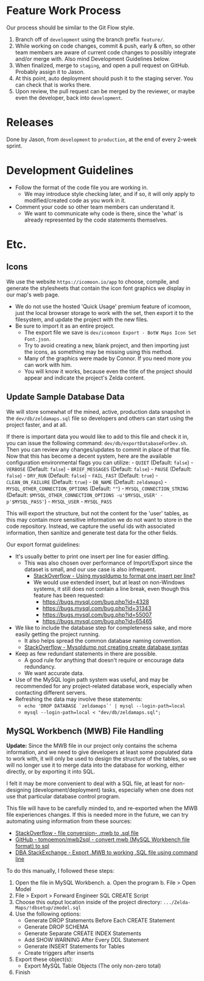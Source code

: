 # Feature Work Process

  Our process should be similar to the Git Flow style.

  1. Branch off of `development` using the branch prefix `feature/`.
  2. While working on code changes, commit & push, early & often, so other team members are aware of current code changes to possibly integrate and/or merge with.  Also mind Development Guidelines below.
  3. When finalized, merge to `staging`, and open a pull request on GitHub.  Probably assign it to Jason.
  4. At this point, auto deployment should push it to the staging server.  You can check that is works there.
  5. Upon review, the pull request can be merged by the reviewer, or maybe even the developer, back into `development`.

# Releases

  Done by Jason, from `development` to `production`, at the end of every 2-week sprint.

# Development Guidelines

  - Follow the format of the code file you are working in.
    - We may introduce style checking later, and if so, it will only apply to modified/created code as you work in it.
  - Comment your code so other team members can understand it.
    - We want to communicate why code is there, since the 'what' is already represented by the code statements themselves.

# Etc.

## Icons
  We use the website `https://icomoon.io/app` to choose, compile, and generate the stylesheets that contain the icon font graphics we display in our map's web page.
  - We do not use the hosted 'Quick Usage' premium feature of icomoon, just the local browser storage to work with the set, then export it to the filesystem, and update the project with the new files.
  - Be sure to import it as an entire project.
    - The export file we save is `dev/icomoon Export - BotW Maps Icon Set Font.json`.
    - Try to avoid creating a new, blank project, and then importing just the icons, as something may be missing using this method.
    - Many of the graphics were made by Connor.  If you need more you can work with him.
    - You will know it works, because even the title of the project should appear and indicate the project's Zelda content.



## Update Sample Database Data

  We will store somewhat of the mined, active, production data snapshot in the `dev/db/zeldamaps.sql` file so developers and others can start using the project faster, and at all.

  If there is important data you would like to add to this file and check it in, you can issue the following command: `dev/db/exportDatabaseForDev.sh`.  Then you can review any changes/updates to commit in place of that file.
  Now that this has become a decent system, here are the available configuration environmental flags you can utilize:
    - `QUIET` (Default: `false`)
    - `VERBOSE` (Default: `false`)
    - `BRIEF_MESSAGES` (Default: `false`)
    - `PAUSE` (Default: `false`)
    - `DRY_RUN` (Default: `false`)
    - `FAIL_FAST` (Default: `true`)
    - `CLEAN_ON_FAILURE` (Default: `true`)
    - `DB_NAME` (Default: `zeldamaps`)
    - `MYSQL_OTHER_CONNECTION_OPTIONS` (Default: `""`)
    - `MYSQL_CONNECTION_STRING` (Default: `$MYSQL_OTHER_CONNECTION_OPTIONS -u'$MYSQL_USER' -p'$MYSQL_PASS'`)
    - `MYSQL_USER`
    - `MYSQL_PASS`

  This will export the structure, but not the content for the 'user' tables, as this may contain more sensitive information we do not want to store in the code repository.  Instead, we capture the useful ids with associated information, then sanitize and generate test data for the other fields.

  Our export format guidelines:
  - It's usually better to print one insert per line for easier diffing.
    - This was also chosen over performance of Import/Export since the dataset is small, and our use case is also infrequent.
      - [StackOverflow - Using mysqldump to format one insert per line?](https://stackoverflow.com/questions/15750535/using-mysqldump-to-format-one-insert-per-line)
      - We would use extended insert, but at least on non-Windows systems, it still does not contain a line break, even though this feature has been requested:
        - https://bugs.mysql.com/bug.php?id=4328
        - https://bugs.mysql.com/bug.php?id=31343
        - https://bugs.mysql.com/bug.php?id=55007
        - https://bugs.mysql.com/bug.php?id=65465
  - We like to include the database step for completeness sake, and more easily getting the project running.
    - It also helps spread the common database naming convention.
    - [StackOverflow - Mysqldump not creating create database syntax](https://stackoverflow.com/questions/9223130/mysqldump-not-creating-create-database-syntax)
  - Keep as few redundant statements in there are possible.
    - A good rule for anything that doesn't require or encourage data redundancy.
    - We want accurate data.
  - Use of the MySQL login path system was useful, and may be recommended for any project-related database work, especially when contacting different servers.
  - Refreshing the data may involve these statements:
    - ``echo 'DROP DATABASE `zeldamaps`' | mysql --login-path=local``
    - `mysql --login-path=local < "dev/db/zeldamaps.sql";`

## MySQL Workbench (MWB) File Handling

  **Update:** Since the MWB file in our project only contains the schema information, and we need to give developers at least some populated data to work with, it will only be used to design the structure of the tables, so we will no longer use it to merge data into the database for working, either directly, or by exporting it into SQL.

  I felt it may be more convenient to deal with a SQL file, at least for non-designing (development/deployment) tasks, especially when one does not use that particular database control program.

  This file will have to be carefully minded to, and re-exported when the MWB file experiences changes.
  If this is needed more in the future, we can try automating using information from these sources:
   - [StackOverflow - file conversion- .mwb to .sql file](https://stackoverflow.com/questions/10532208/file-conversion-mwb-to-sql-file)
   - [GitHub - tomoemon/mwb2sql - convert mwb (MySQL Workbench file format) to sql](https://github.com/tomoemon/mwb2sql)
   - [DBA StackExchange - Export .MWB to working .SQL file using command line](https://dba.stackexchange.com/questions/137249/export-mwb-to-working-sql-file-using-command-line)

  To do this manually, I followed these steps:
  1. Open the file in MySQL Workbench.
    a. Open the program
    b. File > Open Model
  2. File > Export > Forward Engineer SQL CREATE Script
  3. Choose this output location inside of the project directory: `.../Zelda-Maps/!dbsetup/zmodel.sql`
  4. Use the following options:
      * Generate DROP Statements Before Each CREATE Statement
      * Generate DROP SCHEMA
      * Generate Separate CREATE INDEX Statements
      * Add SHOW WARNING After Every DDL Statement
      * Generate INSERT Statements for Tables
      * Create triggers after inserts
  5. Export these object(s):
      * Export MySQL Table Objects (The only non-zero total)
  6. Finish
